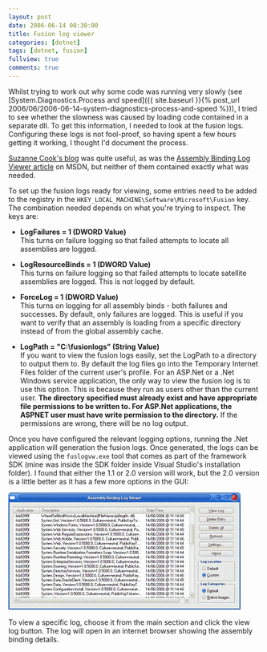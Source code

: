 ```yaml
---
layout: post
date: 2006-06-14 00:30:00
title: Fusion log viewer
categories: [dotnet]
tags: [dotnet, fusion]
fullview: true
comments: true
---
```


Whilst trying to work out why some code was running very slowly (see [System.Diagnostics.Process and speed]({{ site.baseurl }}{% post_url 2006/06/2006-06-14-system-diagnostics-process-and-speed %})), I tried to see whether the slowness was caused by loading code contained in a separate dll. To get this information, I needed to look at the fusion logs. Configuring these logs is not fool-proof, so having spent a few hours getting it working, I thought I'd document the process.

[Suzanne Cook's blog](http://blogs.msdn.com/suzcook/archive/2003/05/29/57120.aspx) was quite useful, as was the [Assembly Binding Log Viewer article](http://msdn.microsoft.com/library/default.asp?url=/library/en-us/cptools/html/cpgrffusionlogviewerfuslogvwexe.asp) on MSDN, but neither of them contained exactly what was needed.

To set up the fusion logs ready for viewing, some entries need to be added to the registry in the `HKEY_LOCAL_MACHINE\Software\Microsoft\Fusion` key. The combination needed depends on what you're trying to inspect. The keys are:

- **LogFailures = 1 (DWORD Value)**  
This turns on failure logging so that failed attempts to locate all assemblies are logged.

- **LogResourceBinds = 1 (DWORD Value)**  
This turns on failure logging so that failed attempts to locate satellite assemblies are logged. This is not logged by default.

- **ForceLog = 1 (DWORD Value)**  
This turns on logging for all assembly binds - both failures and successes. By default, only failures are logged. This is useful if you want to verify that an assembly is loading from a specific directory instead of from the global assembly cache.

- **LogPath = "C:\fusionlogs\" (String Value)**  
If you want to view the fusion logs easily, set the LogPath to a directory to output them to. By default the log files go into the Temporary Internet Files folder of the current user's profile. For an ASP.Net or a .Net Windows service application, the only way to view the fusion log is to use this option. This is because they run as users other than the current user. **The directory specified must already exist and have appropriate file permissions to be written to. For ASP.Net applications, the ASPNET user must have write permission to the directory.** If the permissions are wrong, there will be no log output.

Once you have configured the relevant logging options, running the .Net application will generation the fusion logs. Once generated, the logs can be viewed using the `fuslogvw.exe` tool that comes as part of the framework SDK (mine was inside the SDK folder inside Visual Studio's installation folder). I found that either the 1.1 or 2.0 version will work, but the 2.0 version is a little better as it has a few more options in the GUI:

[![Fusion log viewer][1]][1]

To view a specific log, choose it from the main section and click the view log button. The log will open in an internet browser showing the assembly binding details.

  [1]: /assets/media/images/2006/06/fusion-log-viewer.gif
